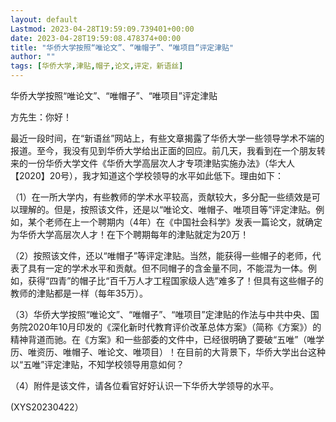 ```yaml
---
layout: default
Lastmod: 2023-04-28T19:59:09.739401+00:00
date: 2023-04-28T19:59:08.478374+00:00
title: "华侨大学按照“唯论文”、“唯帽子”、“唯项目”评定津贴"
author: ""
tags: [华侨大学,津贴,帽子,论文,评定，新语丝]
---
```


华侨大学按照“唯论文”、“唯帽子”、“唯项目”评定津贴

方先生：你好！

最近一段时间，在“新语丝”网站上，有些文章揭露了华侨大学一些领导学术不端的报道。至今，我没有见到华侨大学给出正面的回应。前几天，我看到在一个朋友转来的一份华侨大学文件《华侨大学高层次人才专项津贴实施办法》（华大人【2020】20号），我才知道这个学校领导的水平如此低下。理由如下：

（1）在一所大学内，有些教师的学术水平较高，贡献较大，多分配一些绩效是可以理解的。但是，按照该文件，还是以“唯论文、唯帽子、唯项目等”评定津贴。例如，某个老师在上一个聘期内（4年）在《中国社会科学》发表一篇论文，就确定为华侨大学高层次人才！在下个聘期每年的津贴就定为20万！

（2）按照该文件，还以“唯帽子”等评定津贴。当然，能获得一些帽子的老师，代表了具有一定的学术水平和贡献。但不同帽子的含金量不同，不能混为一体。例如，获得“四青”的帽子比“百千万人才工程国家级人选”难多了！但具有这些帽子的教师的津贴都是一样（每年35万）。

（3）华侨大学按照“唯论文”、“唯帽子”、“唯项目”定津贴的作法与中共中央、国务院2020年10月印发的《深化新时代教育评价改革总体方案》（简称《方案》）的精神背道而驰。在《方案》和一些部委的文件中，已经很明确了要破“五唯”（唯学历、唯资历、唯帽子、唯论文、唯项目）！在目前的大背景下，华侨大学出台这种以“五唯”评定津贴，不知学校领导用意如何？

（4）附件是该文件，请各位看官好好认识一下华侨大学领导的水平。

(XYS20230422）

